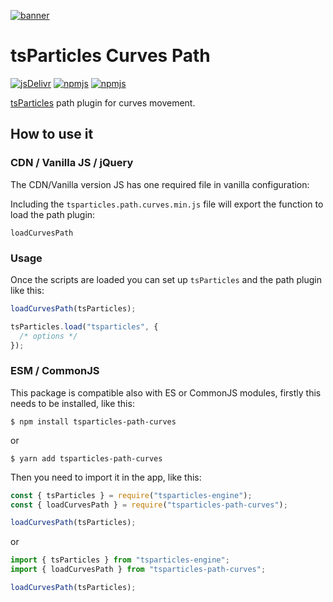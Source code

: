 [![banner](https://particles.js.org/images/banner3.png)](https://particles.js.org)

# tsParticles Curves Path

[![jsDelivr](https://data.jsdelivr.com/v1/package/npm/tsparticles-path-curves/badge)](https://www.jsdelivr.com/package/npm/tsparticles-path-curves)
[![npmjs](https://badge.fury.io/js/tsparticles-path-curves.svg)](https://www.npmjs.com/package/tsparticles-path-curves)
[![npmjs](https://img.shields.io/npm/dt/tsparticles-path-curves)](https://www.npmjs.com/package/tsparticles-path-curves)

[tsParticles](https://github.com/matteobruni/tsparticles) path plugin for curves movement.

## How to use it

### CDN / Vanilla JS / jQuery

The CDN/Vanilla version JS has one required file in vanilla configuration:

Including the `tsparticles.path.curves.min.js` file will export the function to load the path plugin:

```text
loadCurvesPath
```

### Usage

Once the scripts are loaded you can set up `tsParticles` and the path plugin like this:

```javascript
loadCurvesPath(tsParticles);

tsParticles.load("tsparticles", {
  /* options */
});
```

### ESM / CommonJS

This package is compatible also with ES or CommonJS modules, firstly this needs to be installed, like this:

```shell
$ npm install tsparticles-path-curves
```

or

```shell
$ yarn add tsparticles-path-curves
```

Then you need to import it in the app, like this:

```javascript
const { tsParticles } = require("tsparticles-engine");
const { loadCurvesPath } = require("tsparticles-path-curves");

loadCurvesPath(tsParticles);
```

or

```javascript
import { tsParticles } from "tsparticles-engine";
import { loadCurvesPath } from "tsparticles-path-curves";

loadCurvesPath(tsParticles);
```
